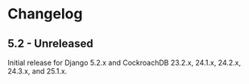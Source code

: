 # Changelog

## 5.2 - Unreleased

Initial release for Django 5.2.x and CockroachDB 23.2.x, 24.1.x, 24.2.x,
24.3.x, and 25.1.x.
